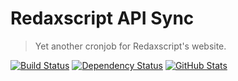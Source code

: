 Redaxscript API Sync
====================

> Yet another cronjob for Redaxscript's website.

[![Build Status](https://img.shields.io/travis/redaxscript/redaxscript-api-sync.svg)](https://travis-ci.org/redaxscript/redaxscript-api-sync)
[![Dependency Status](https://gemnasium.com/badges/github.com/redaxscript/redaxscript-api-sync.svg)](https://gemnasium.com/github.com/redaxscript/redaxscript-api-sync)
[![GitHub Stats](https://img.shields.io/badge/github-stats-ff5500.svg)](https://githubstats.com/redaxscript/redaxscript-api-sync)
